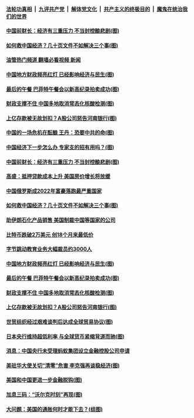 ####  [法轮功真相](../../../../basic/blob/master/README.md?t=06192102) &nbsp;|&nbsp; [九评共产党](../../../../9ping.md/blob/master/README.md?t=06192102) &nbsp;|&nbsp; [解体党文化](../../../../jtdwh.md/blob/master/README.md?t=06192102)  &nbsp;|&nbsp; [共产主义的终极目的](../../../../gczydzjmd.md/blob/master/README.md?t=06192102) &nbsp;|&nbsp; [魔鬼在统治我们的世界](../../../../mgztzwmdsj.md/blob/master/README.md?t=06192102) 

#### [中国前财长：经济有三重压力 不当封控酿悲剧(图)](../pages/p5/1009541.md?t=06192102) 

#### [如何救中国经济？几十页文件不如解决三个事(图)](../pages/p5/1009547.md?t=06192102) 

#### [油管热门频道 翻墙必看视频 新闻](http://45.76.130.85:81/youtube.html?06192102)

#### [中国地方财政频亮红灯 已经影响经济与民生(图)](../pages/p5/1009534.md?t=06192102) 

#### [最后的午餐 巴菲特午餐会以新高纪录拍卖成功(图)](../pages/p5/1009512.md?t=06192102) 

#### [财政支撑不住 中国多地取消常态化核酸检测(图)](../pages/p5/1009472.md?t=06192102) 

#### [上亿存款被无故划扣？A股公司怒告河南银行(图)](../pages/p5/1009498.md?t=06192102) 

#### [中国的一场危机在酝酿 王丹：恐要中共的命(图)](../pages/p5/1009588.md?t=06192102) 

#### [中国经济下一步怎么办 专家支的招有用吗？(图)](../pages/p5/1009574.md?t=06192102) 

#### [中国前财长：经济有三重压力 不当封控酿悲剧(图)](../pages/p5/1009541.md?t=06192102) 

#### [高盛：抵押贷款成本上升 美国房价增长将放缓](../pages/p5/1009550.md?t=06192102) 

#### [中国俄罗斯成2022年富豪落跑最严重国家](../pages/p5/1009548.md?t=06192102) 

#### [如何救中国经济？几十页文件不如解决三个事(图)](../pages/p5/1009547.md?t=06192102) 

#### [助伊朗石化产品销售 美国制裁中国等国家的公司](../pages/p5/1009545.md?t=06192102) 

#### [比特币跌破2万美元 创18个月来最低价](../pages/p5/1009542.md?t=06192102) 

#### [字节跳动教育业务大幅裁员约3000人](../pages/p5/1009539.md?t=06192102) 

#### [中国地方财政频亮红灯 已经影响经济与民生(图)](../pages/p5/1009534.md?t=06192102) 

#### [最后的午餐 巴菲特午餐会以新高纪录拍卖成功(图)](../pages/p5/1009512.md?t=06192102) 

#### [财政支撑不住 中国多地取消常态化核酸检测(图)](../pages/p5/1009472.md?t=06192102) 

#### [上亿存款被无故划扣？A股公司怒告河南银行(图)](../pages/p5/1009498.md?t=06192102) 

#### [世贸组织经过艰难谈判后达成全球贸易协议(图)](../pages/p5/1009471.md?t=06192102) 

#### [日本央行维持超低利率 与全球货币紧缩背道而驰(图)](../pages/p5/1009466.md?t=06192102) 

#### [消息：中国央行未受理蚂蚁集团设立金融控股公司申请](../pages/p5/1009463.md?t=06192102) 

#### [美驻华大使关切“清零”危害 李克强再谈稳经济(图)](../pages/p5/1009458.md?t=06192102) 

#### [美国和中国更进一步金融脱钩(图)](../pages/p5/1009451.md?t=06192102) 

#### [加息三码：“沃尔克时刻”再现(图)](../pages/p5/1009410.md?t=06192102) 

#### [大问题：美国的通胀何时才能下去？(组图)](../pages/p5/1009406.md?t=06192102) 

<img src='http://gfw-breaker.win/goodnews/indexes/p5.md' width='0px' height='0px'/>
